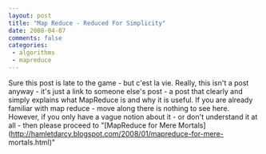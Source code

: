 ```yaml
---
layout: post
title: "Map Reduce - Reduced For Simplicity"
date: 2008-04-07
comments: false
categories:
 - algorithms
 - mapreduce
---
```

Sure this post is late to the game - but c'est la vie. Really, this isn't a
post anyway - it's just a link to someone else's post - a post that clearly
and simply explains what MapReduce is and why it is useful. If you are already
familiar with map reduce - move along there is nothing to see here. However,
if you only have a vague notion about it - or don't understand it at all -
then please proceed to "[MapReduce for Mere
Mortals](http://hamletdarcy.blogspot.com/2008/01/mapreduce-for-mere-
mortals.html)"


